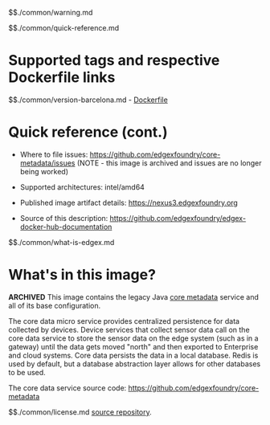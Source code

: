 $$./common/warning.md

$$./common/quick-reference.md

# Supported tags and respective Dockerfile links

$$./common/version-barcelona.md
        - [Dockerfile](https://github.com/edgexfoundry/core-metadata/blob/barcelona/docker-files/Dockerfile)

# Quick reference (cont.)

- Where to file issues: https://github.com/edgexfoundry/core-metadata/issues (NOTE - this image is archived and issues are no longer being worked)

- Supported architectures: intel/amd64

- Published image artifact details: https://nexus3.edgexfoundry.org

- Source of this description: https://github.com/edgexfoundry/edgex-docker-hub-documentation

$$./common/what-is-edgex.md

# What's in this image?

**ARCHIVED**
This image contains the legacy Java [core metadata](https://docs.edgexfoundry.org/1.3/microservices/core/metadata/Ch-Metadata/) service and all of its base configuration.

The core data micro service provides centralized persistence for data collected by devices. Device services that collect sensor data call on the core data service to store the sensor data on the edge system (such as in a gateway) until the data gets moved "north" and then exported to Enterprise and cloud systems. Core data persists the data in a local database. Redis is used by default, but a database abstraction layer allows for other databases to be used.

The core data service source code: https://github.com/edgexfoundry/core-metadata

$$./common/license.md
[source repository](https://github.com/edgexfoundry/core-metadata/blob/barcelona/Attribution.txt).